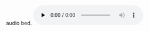 audio bed.
<audio id="audio" controls="" preload="none">
<source id="mp3" src="./audio.mps">
</audio>

